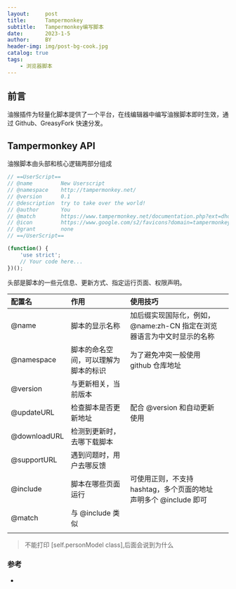 ```yaml
---
layout:     post
title:      Tampermonkey
subtitle:   Tampermonkey编写脚本
date:       2023-1-5
author:     BY
header-img: img/post-bg-cook.jpg
catalog: true
tags:
    - 浏览器脚本
---
```


## 前言

油猴插件为轻量化脚本提供了一个平台，在线编辑器中编写油猴脚本即时生效，通过 Github、GreasyFork 快速分发。

## Tampermonkey API

油猴脚本由头部和核心逻辑两部分组成

```	js
// ==UserScript==
// @name         New Userscript
// @namespace    http://tampermonkey.net/
// @version      0.1
// @description  try to take over the world!
// @author       You
// @match        https://www.tampermonkey.net/documentation.php?ext=dhdg
// @icon         https://www.google.com/s2/favicons?domain=tampermonkey.net
// @grant        none
// ==/UserScript==

(function() {
    'use strict';
    // Your code here...
})();
```

头部是脚本的一些元信息、更新方式、指定运行页面、权限声明。

| 配置名       | 作用                                 | 使用技巧                                                     |      |
| :----------- | :----------------------------------- | :----------------------------------------------------------- | :--- |
| @name        | 脚本的显示名称                       | 加后缀实现国际化，例如，@name:zh-CN 指定在浏览器语言为中文时显示的名称 |      |
| @namespace   | 脚本的命名空间，可以理解为脚本的标识 | 为了避免冲突一般使用 github 仓库地址                         |      |
| @version     | 与更新相关，当前版本                 |                                                              |      |
| @updateURL   | 检查脚本是否更新地址                 | 配合 @version 和自动更新使用                                 |      |
| @downloadURL | 检测到更新时，去哪下载脚本           |                                                              |      |
| @supportURL  | 遇到问题时，用户去哪反馈             |                                                              |      |
| @include     | 脚本在哪些页面运行                   | 可使用正则，不支持 hashtag，多个页面的地址声明多个 @include 即可 |      |
| @match       | 与 @include 类似                     |                                                              |      |
|              |                                      |                                                              |      |



> 不能打印 [self.personModel class],后面会说到为什么





### 参考
- 